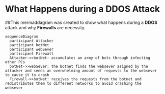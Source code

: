 # What Happens during a DDOS Attack
##This mermaddagram was created to show what happens during a **DDOS** attack and why **Firewalls** are necessity.
```mermaid
sequenceDiagram
  participant Attacker
  participant botNet
  participant webSever
  participant Firewall
  Attacker->>botNet: accumulates an army of bots through infecting other PCs
  botNet->>webSever: the botnet finds the websever asigned by the attacker and sends an overwhelming amount of requests to the websever to cause it to crash
  Firewall->>botNet: receives the requests from the botnet and redistributes them to different networks to avoid crashing the websever
